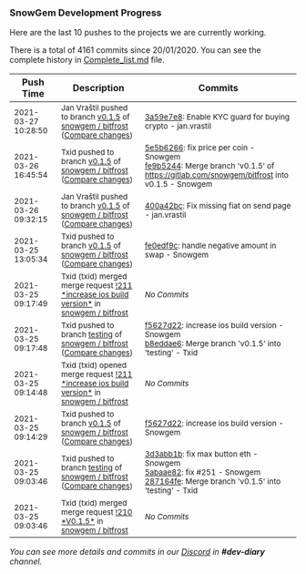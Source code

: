 
### SnowGem Development Progress

Here are the last 10 pushes to the projects we are currently working.

There is a total of 4161 commits since 20/01/2020. You can see the complete history in
 [Complete_list.md](Complete_list.md) file.

| Push Time | Description | Commits |
| --- | --- | --- |
| <sub>2021-03-27 10:28:50</sub> | <sub>Jan Vraštil pushed to branch [v0\.1\.5](https://gitlab.com/snowgem/bitfrost/commits/v0.1.5) of [snowgem / bitfrost](https://gitlab.com/snowgem/bitfrost) ([Compare changes](https://gitlab.com/snowgem/bitfrost/compare/fe9b5244bbdcfa54b3084746ff22e288ecc440df...3a59e7e80cc1db189918c4700c6e37d8ee25a22f))</sub> | <sub>[3a59e7e8](https://gitlab.com/snowgem/bitfrost/-/commit/3a59e7e80cc1db189918c4700c6e37d8ee25a22f): Enable KYC guard for buying crypto - jan.vrastil</sub> |
| <sub>2021-03-26 16:45:54</sub> | <sub>Txid pushed to branch [v0\.1\.5](https://gitlab.com/snowgem/bitfrost/commits/v0.1.5) of [snowgem / bitfrost](https://gitlab.com/snowgem/bitfrost) ([Compare changes](https://gitlab.com/snowgem/bitfrost/compare/400a42bc1768dbb7a901b1a544f6d58f3acc26b3...fe9b5244bbdcfa54b3084746ff22e288ecc440df))</sub> | <sub>[5e5b6266](https://gitlab.com/snowgem/bitfrost/-/commit/5e5b62661262797d5d611b4f0f13facb713cb041): fix price per coin - Snowgem<br>[fe9b5244](https://gitlab.com/snowgem/bitfrost/-/commit/fe9b5244bbdcfa54b3084746ff22e288ecc440df): Merge branch 'v0.1.5' of https://gitlab.com/snowgem/bitfrost into v0.1.5 - Snowgem</sub> |
| <sub>2021-03-26 09:32:15</sub> | <sub>Jan Vraštil pushed to branch [v0\.1\.5](https://gitlab.com/snowgem/bitfrost/commits/v0.1.5) of [snowgem / bitfrost](https://gitlab.com/snowgem/bitfrost) ([Compare changes](https://gitlab.com/snowgem/bitfrost/compare/fe0edf9cd6d7aca8d6813b4b3a4c4197f2ec4c00...400a42bc1768dbb7a901b1a544f6d58f3acc26b3))</sub> | <sub>[400a42bc](https://gitlab.com/snowgem/bitfrost/-/commit/400a42bc1768dbb7a901b1a544f6d58f3acc26b3): Fix missing fiat on send page - jan.vrastil</sub> |
| <sub>2021-03-25 13:05:34</sub> | <sub>Txid pushed to branch [v0\.1\.5](https://gitlab.com/snowgem/bitfrost/commits/v0.1.5) of [snowgem / bitfrost](https://gitlab.com/snowgem/bitfrost) ([Compare changes](https://gitlab.com/snowgem/bitfrost/compare/f5627d22094a0163f68ee780f18934659cd16216...fe0edf9cd6d7aca8d6813b4b3a4c4197f2ec4c00))</sub> | <sub>[fe0edf9c](https://gitlab.com/snowgem/bitfrost/-/commit/fe0edf9cd6d7aca8d6813b4b3a4c4197f2ec4c00): handle negative amount in swap - Snowgem</sub> |
| <sub>2021-03-25 09:17:49</sub> | <sub>Txid (txid) merged merge request [\!211 \*increase ios build version\*](https://gitlab.com/snowgem/bitfrost/-/merge_requests/211) in [snowgem / bitfrost](https://gitlab.com/snowgem/bitfrost)</sub> | <sub>_No Commits_</sub> |
| <sub>2021-03-25 09:17:48</sub> | <sub>Txid pushed to branch [testing](https://gitlab.com/snowgem/bitfrost/commits/testing) of [snowgem / bitfrost](https://gitlab.com/snowgem/bitfrost) ([Compare changes](https://gitlab.com/snowgem/bitfrost/compare/287164fe5cfbc78cb42760a0256c8055e79826c7...b8eddae66337c097a045d575a5485eb5e542793f))</sub> | <sub>[f5627d22](https://gitlab.com/snowgem/bitfrost/-/commit/f5627d22094a0163f68ee780f18934659cd16216): increase ios build version - Snowgem<br>[b8eddae6](https://gitlab.com/snowgem/bitfrost/-/commit/b8eddae66337c097a045d575a5485eb5e542793f): Merge branch 'v0.1.5' into 'testing' - Txid</sub> |
| <sub>2021-03-25 09:14:48</sub> | <sub>Txid (txid) opened merge request [\!211 \*increase ios build version\*](https://gitlab.com/snowgem/bitfrost/-/merge_requests/211) in [snowgem / bitfrost](https://gitlab.com/snowgem/bitfrost)</sub> | <sub>_No Commits_</sub> |
| <sub>2021-03-25 09:14:29</sub> | <sub>Txid pushed to branch [v0\.1\.5](https://gitlab.com/snowgem/bitfrost/commits/v0.1.5) of [snowgem / bitfrost](https://gitlab.com/snowgem/bitfrost) ([Compare changes](https://gitlab.com/snowgem/bitfrost/compare/5abaae827d1ad39716781b15dc49a7c06fd26c1a...f5627d22094a0163f68ee780f18934659cd16216))</sub> | <sub>[f5627d22](https://gitlab.com/snowgem/bitfrost/-/commit/f5627d22094a0163f68ee780f18934659cd16216): increase ios build version - Snowgem</sub> |
| <sub>2021-03-25 09:03:46</sub> | <sub>Txid pushed to branch [testing](https://gitlab.com/snowgem/bitfrost/commits/testing) of [snowgem / bitfrost](https://gitlab.com/snowgem/bitfrost) ([Compare changes](https://gitlab.com/snowgem/bitfrost/compare/e5d7bce8cbaacf2ffe4af31a636d1842e68194f0...287164fe5cfbc78cb42760a0256c8055e79826c7))</sub> | <sub>[3d3abb1b](https://gitlab.com/snowgem/bitfrost/-/commit/3d3abb1b7e911aa5dc50e81363c4c29523c2906c): fix max button eth - Snowgem<br>[5abaae82](https://gitlab.com/snowgem/bitfrost/-/commit/5abaae827d1ad39716781b15dc49a7c06fd26c1a): fix #251 - Snowgem<br>[287164fe](https://gitlab.com/snowgem/bitfrost/-/commit/287164fe5cfbc78cb42760a0256c8055e79826c7): Merge branch 'v0.1.5' into 'testing' - Txid</sub> |
| <sub>2021-03-25 09:03:46</sub> | <sub>Txid (txid) merged merge request [\!210 \*V0\.1\.5\*](https://gitlab.com/snowgem/bitfrost/-/merge_requests/210) in [snowgem / bitfrost](https://gitlab.com/snowgem/bitfrost)</sub> | <sub>_No Commits_</sub> |

_You can see more details and commits in our [Discord](https://discord.gg/zumGnbg) in **#dev-diary** channel._
